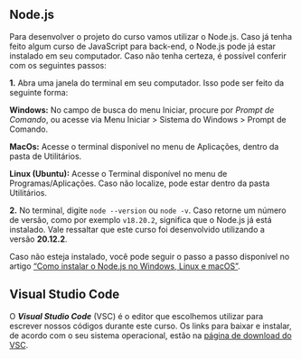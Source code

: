 ## Node.js

Para desenvolver o projeto do curso vamos utilizar o Node.js. Caso já tenha feito algum curso de JavaScript para back-end, o Node.js pode já estar instalado em seu computador. Caso não tenha certeza, é possível conferir com os seguintes passos:

**1.** Abra uma janela do terminal em seu computador. Isso pode ser feito da seguinte forma:

**Windows:** No campo de busca do menu Iniciar, procure por _Prompt de Comando_, ou acesse via Menu Iniciar > Sistema do Windows > Prompt de Comando.

**MacOs:** Acesse o terminal disponível no menu de Aplicações, dentro da pasta de Utilitários.

**Linux (Ubuntu):** Acesse o Terminal disponível no menu de Programas/Aplicações. Caso não localize, pode estar dentro da pasta Utilitários.

**2.** No terminal, digite `node --version` ou `node -v`. Caso retorne um número de versão, como por exemplo `v18.20.2`, significa que o Node.js já está instalado. Vale ressaltar que este curso foi desenvolvido utilizando a versão **20.12.2**.

Caso não esteja instalado, você pode seguir o passo a passo disponível no artigo [“Como instalar o Node.js no Windows, Linux e macOS”](https://www.alura.com.br/artigos/como-instalar-node-js-windows-linux-macos).

## Visual Studio Code

O _**Visual Studio Code**_ (VSC) é o editor que escolhemos utilizar para escrever nossos códigos durante este curso. Os links para baixar e instalar, de acordo com o seu sistema operacional, estão na [página de download do VSC](https://code.visualstudio.com/download).
